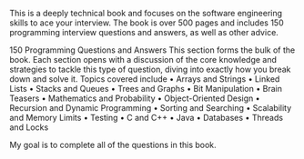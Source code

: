 This is a deeply technical book and focuses on the software engineering skills to ace your interview. The book is over 500 pages and includes 150 programming interview questions and answers, as well as other advice.

150 Programming Questions and Answers
This section forms the bulk of the book. Each section opens with a discussion of the core knowledge and strategies to tackle this type of question, diving into exactly how you break down and solve it. Topics covered include
•	Arrays and Strings
•	Linked Lists
•	Stacks and Queues
•	Trees and Graphs
•	Bit Manipulation
•	Brain Teasers
•	Mathematics and Probability
•	Object-Oriented Design
•	Recursion and Dynamic Programming
•	Sorting and Searching
•	Scalability and Memory Limits
•	Testing
•	C and C++
•	Java
•	Databases
•	Threads and Locks

My goal is to complete all of the questions in this book.
